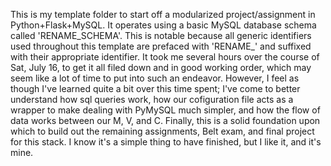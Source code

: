   This is my template folder to start off a modularized project/assignment in Python+Flask+MySQL.
It operates using a basic MySQL database schema called 'RENAME_SCHEMA'. This is notable because all generic identifiers used throughout this template
are prefaced with 'RENAME_' and suffixed with their appropriate identifier. It took me several hours over the course of Sat, July 16, to get it all 
filed down and in good working order, which may seem like a lot of time to put into such an endeavor.
  However, I feel as though I've learned quite a bit over this time spent; I've come to better understand how sql queries work,
how our cofiguration file acts as a wrapper to make dealing with PyMySQL much simpler, and how the flow of data works between our M, V, and C.
  Finally, this is a solid foundation upon which to build out the remaining assignments, Belt exam, and final project for this stack. I know it's a simple thing to have finished,
but I like it, and it's mine.
